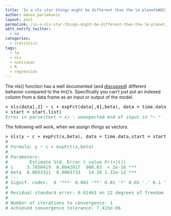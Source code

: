 ```yaml
---
title: 'In a nls star things might be different than the lm planet&#8230;'
author: manos_parzakonis
layout: post
permalink: /in-a-nls-star-things-might-be-different-than-the-lm-planet/
aktt_notify_twitter:
  - no
categories:
  - statistics
tags:
  - lm
  - nls
  - nonlinear
  - R
  - regression
---
```

The nls() function has a well documented (and [discussed][1]) different behavior compared to the lm()&#8217;s. Specifically you can&#8217;t just put an indexed column from a data frame as an input or output of the model.

<pre>&gt; nls(data[,2] ~ c + expFct(data[,4],beta), data = time.data,
+ start = start.list)
<span style="color:#339966;">Error in parse(text = x) : unexpected end of input in "~ "
</span></pre>

The following will work, when we assign things as vectors.

<pre>&gt; nls(y ~ c + expFct(x,beta), data = time.data,start = start.list)
<span style="color:#339966;">#
# Formula: y ~ c + expFct(x,beta)
#
# Parameters:
#        Estimate Std. Error t value Pr(&gt;|t|)    
# c     3.7850419  0.0042017  900.83  &lt; 2e-16 ***
# beta  0.0053321  0.0003733   14.28 1.31e-12 ***
# ---
# Signif. codes:  0 '***' 0.001 '**' 0.01 '*' 0.05 '.' 0.1 ' ' 1
#
# Residual standard error: 0.01463 on 22 degrees of freedom
#
# Number of iterations to convergence: 1
# Achieved convergence tolerance: 7.415e-06</span></pre>

<!-- MixPanel Start !-->

  
  
<!-- MixPanel End -->

 [1]: https://stat.ethz.ch/pipermail/r-help/2008-June/thread.html#165981
